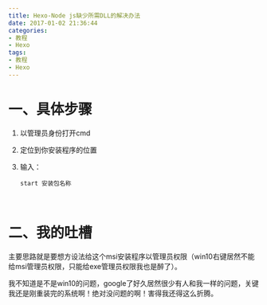 ```yaml
---
title: Hexo-Node js缺少所需DLL的解决办法
date: 2017-01-02 21:36:44
categories:
- 教程
- Hexo
tags:
- 教程
- Hexo
---
```


# 一、具体步骤

1. 以管理员身份打开cmd

2. 定位到你安装程序的位置

3. 输入：

   ```
   start 安装包名称
   ```

   ​

<!-- more -->

# 二、我的吐槽

主要思路就是要想方设法给这个msi安装程序以管理员权限（win10右键居然不能给msi管理员权限，只能给exe管理员权限我也是醉了）。

我不知道是不是win10的问题，google了好久居然很少有人和我一样的问题，关键我还是刚重装完的系统啊！绝对没问题的啊！害得我还得这么折腾。

